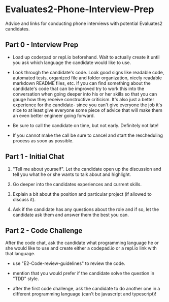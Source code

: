 # Evaluates2-Phone-Interview-Prep
Advice and links for conducting phone interviews with potential Evaluates2 candidates.


## Part 0 - Interview Prep

- Load up coderpad or repl.io beforehand. Wait to actually create it until you ask which language the candidate would like to use.

- Look through the candidate's code. Look good signs like readable code, automated tests, organized file and folder organization, nicely readable markdown README files, etc. If you can find something about the candidate's code that can be improved try to work this into the conversation when going deeper into his or her skills so that you can gauge how they receive constructive criticism. It's also just a better experience for the candidate- since you can't give everyone the job it's nice to at least give everyone some piece of advice that will make them an even better engineer going forward.

- Be sure to call the candidate on time, but not early. Definitely not late!

- If you cannot make the call be sure to cancel and start the rescheduling process as soon as possible.


## Part 1 - Initial Chat

1. "Tell me about yourself". Let the candidate open up the discussion and tell you what he or she wants to talk about and highlight.

2. Go deeper into the candidates experiences and current skills. 

3. Explain a bit about the position and particular project (if allowed to discuss it).

4. Ask if the candidate has any questions about the role and if so, let the candidate ask them and answer them the best you can.

## Part 2 - Code Challenge

After the code chat, ask the candidate what programming language he or she would like to use and create either a codepad.io or a repl.io link with that language.

- use "E2-Code-review-guidelines" to review the code.

- mention that you would prefer if the candidate solve the question in "TDD" style. 

- after the first code challenge, ask the candidate to do another one in a different programming language (can't be javascript and typescript)!

